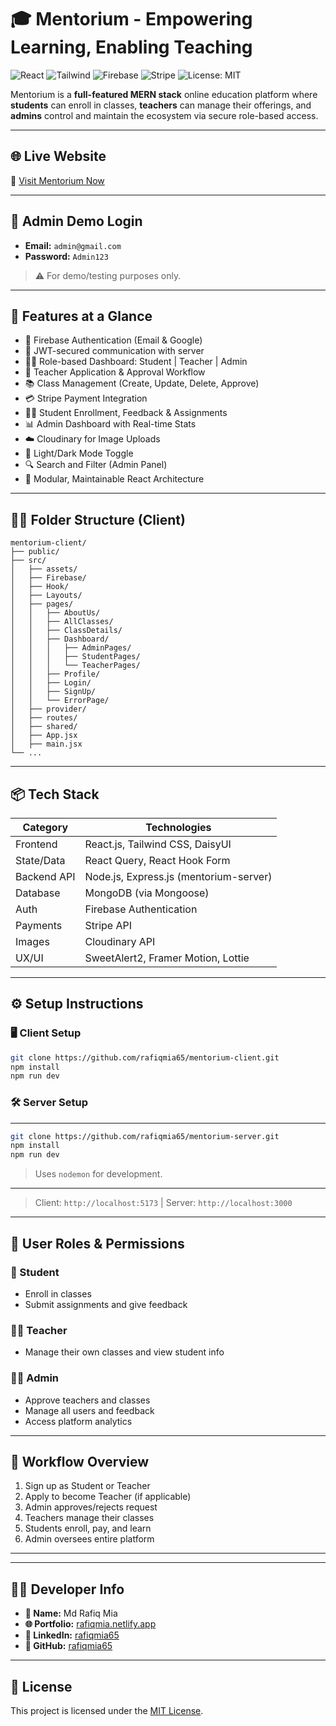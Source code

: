 # 🎓 Mentorium - Empowering Learning, Enabling Teaching

![React](https://img.shields.io/badge/React-18.x-blue)
![Tailwind](https://img.shields.io/badge/TailwindCSS-Styled-blueviolet)
![Firebase](https://img.shields.io/badge/Firebase-Auth-yellow)
![Stripe](https://img.shields.io/badge/Stripe-Payments-blue)
![License: MIT](https://img.shields.io/badge/License-MIT-green)

Mentorium is a **full-featured MERN stack** online education platform where **students** can enroll in classes, **teachers** can manage their offerings, and **admins** control and maintain the ecosystem via secure role-based access.

---

## 🌐 Live Website

🔗 [Visit Mentorium Now](https://rafiqmia-mentorium.netlify.app/)

---

## 🔐 Admin Demo Login

- **Email:** `admin@gmail.com`
- **Password:** `Admin123`

> ⚠️ For demo/testing purposes only.

---

## 🚀 Features at a Glance

- 🔐 Firebase Authentication (Email & Google)
- 🔁 JWT-secured communication with server
- 🧑‍💼 Role-based Dashboard: Student | Teacher | Admin
- 📝 Teacher Application & Approval Workflow
- 📚 Class Management (Create, Update, Delete, Approve)
- 💳 Stripe Payment Integration
- 🧑‍🎓 Student Enrollment, Feedback & Assignments
- 📊 Admin Dashboard with Real-time Stats
- ☁️ Cloudinary for Image Uploads
- 🌙 Light/Dark Mode Toggle
- 🔍 Search and Filter (Admin Panel)
- 🎨 Modular, Maintainable React Architecture

---

## 🧑‍💻 Folder Structure (Client)

```
mentorium-client/
├── public/
├── src/
│   ├── assets/
│   ├── Firebase/
│   ├── Hook/
│   ├── Layouts/
│   ├── pages/
│   │   ├── AboutUs/
│   │   ├── AllClasses/
│   │   ├── ClassDetails/
│   │   ├── Dashboard/
│   │   │   ├── AdminPages/
│   │   │   ├── StudentPages/
│   │   │   └── TeacherPages/
│   │   ├── Profile/
│   │   ├── Login/
│   │   ├── SignUp/
│   │   └── ErrorPage/
│   ├── provider/
│   ├── routes/
│   ├── shared/
│   ├── App.jsx
│   ├── main.jsx
└── ...
```

---

## 📦 Tech Stack

| Category       | Technologies                                |
|----------------|---------------------------------------------|
| Frontend       | React.js, Tailwind CSS, DaisyUI             |
| State/Data     | React Query, React Hook Form                |
| Backend API    | Node.js, Express.js (mentorium-server)      |
| Database       | MongoDB (via Mongoose)                      |
| Auth           | Firebase Authentication                     |
| Payments       | Stripe API                                  |
| Images         | Cloudinary API                              |
| UX/UI          | SweetAlert2, Framer Motion, Lottie          |

---

## ⚙️ Setup Instructions

### 🖥 Client Setup

```bash
git clone https://github.com/rafiqmia65/mentorium-client.git
npm install
npm run dev
```

### 🛠 Server Setup
---


```bash
git clone https://github.com/rafiqmia65/mentorium-server.git
npm install
npm run dev
```

> Uses `nodemon` for development.

---

> Client: `http://localhost:5173` | Server: `http://localhost:3000`

---

## 👥 User Roles & Permissions

### 👤 Student

- Enroll in classes
- Submit assignments and give feedback

### 👩‍🏫 Teacher

- Manage their own classes and view student info

### 👨‍💼 Admin

- Approve teachers and classes
- Manage all users and feedback
- Access platform analytics

---

## 🧪 Workflow Overview

1. Sign up as Student or Teacher
2. Apply to become Teacher (if applicable)
3. Admin approves/rejects request
4. Teachers manage their classes
5. Students enroll, pay, and learn
6. Admin oversees entire platform

---



---

## 👨‍💻 Developer Info

- **👤 Name:** Md Rafiq Mia  
- **🌐 Portfolio:** [rafiqmia.netlify.app](https://rafiqmia.netlify.app/)  
- **💼 LinkedIn:** [rafiqmia65](https://www.linkedin.com/in/rafiqmia65/)  
- **📁 GitHub:** [rafiqmia65](https://github.com/rafiqmia65)  

---

## 📃 License

This project is licensed under the [MIT License](LICENSE).